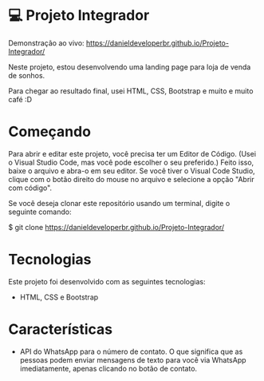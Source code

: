 # 💻 Projeto Integrador

Demonstração ao vivo: https://danieldeveloperbr.github.io/Projeto-Integrador/

Neste projeto, estou desenvolvendo uma landing page para loja de venda de sonhos.

Para chegar ao resultado final, usei HTML, CSS, Bootstrap e muito e muito café :D

# Começando

Para abrir e editar este projeto, você precisa ter um Editor de Código. (Usei o Visual Studio Code, mas você pode escolher o seu preferido.) Feito isso, baixe o arquivo e abra-o em seu editor. Se você tiver o Visual Code Studio, clique com o botão direito do mouse no arquivo e selecione a opção "Abrir com código".

Se você deseja clonar este repositório usando um terminal, digite o seguinte comando:

$ git clone https://danieldeveloperbr.github.io/Projeto-Integrador/

# Tecnologias

Este projeto foi desenvolvido com as seguintes tecnologias:

- HTML, CSS e Bootstrap
<!-- - [Expo][expo] -->

#  Características

- API do WhatsApp para o número de contato. O que significa que as pessoas podem enviar mensagens de texto para você via WhatsApp imediatamente, apenas clicando no botão de contato.





